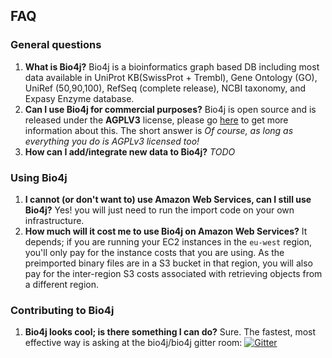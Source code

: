 ## FAQ

### General questions

1. **What is Bio4j?** Bio4j is a bioinformatics graph based DB including most data available in UniProt KB(SwissProt + Trembl), Gene Ontology (GO), UniRef (50,90,100), RefSeq (complete release), NCBI taxonomy, and Expasy Enzyme database.
2. **Can I use Bio4j for commercial purposes?**
Bio4j is open source and is released under the **AGPLV3** license, please go [here](http://www.gnu.org/licenses/agpl.html) to get more information about this. The short answer is _Of course, as long as everything you do is AGPLv3 licensed too!_
3. **How can I add/integrate new data to Bio4j?** _TODO_

### Using Bio4j

1. **I cannot (or don't want to) use Amazon Web Services, can I still use Bio4j?** Yes! you will just need to run the import code on your own infrastructure.
2. **How much will it cost me to use Bio4j on Amazon Web Services?** It depends; if you are running your EC2 instances in the `eu-west` region, you'll only pay for the instance costs that you are using. As the preimported binary files are in a S3 bucket in that region, you will also pay for the inter-region S3 costs associated with retrieving objects from a different region.

### Contributing to Bio4j

1. **Bio4j looks cool; is there something I can do?** Sure. The fastest, most effective way is asking at the bio4j/bio4j gitter room: [![Gitter](https://badges.gitter.im/Join%20Chat.svg)](https://gitter.im/bio4j/bio4j?utm_source=badge&utm_medium=badge&utm_campaign=pr-badge)

<!-- ### Building Bio4j

1. **What is the size of the finale files (including all indexes and so on) at the end of the build?** The size of the DB at the end of the build currently is around 75 - 80 G. This is without counting the sequences of the genome elements from RefSeq, (these ones are stored independently as AWS S3 objects). 
2. **Can a build be incremental ? _add or update only what has changed between 2 releases of UniProtKB for example_ ?** Incremental builds are not possible, it would be quite difficult to see what should be changed plus all the repercussions of these changes; so why bother doing that when releases are changed normally in a monthly basis and the whole build does not take much time. Besides, if you're an AWS user, you can get your own EBS volume from our latest Snapshot in just a few seconds!
3. **How long it will take to do a complete build?** It currently takes around 24 hours in a AWS m2.2xlarge machine which basically has: 34.2 GB of memory and 13 EC2 Compute Units (4 virtual cores with 3.25 EC2 Compute Units each).
 -->
